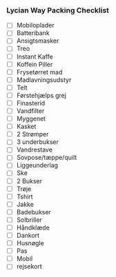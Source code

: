### Lycian Way Packing Checklist

- [ ] Mobiloplader
- [ ] Batteribank
- [ ] Ansigtsmasker
- [ ] Treo
- [ ] Instant Kaffe
- [ ] Koffein Piller
- [ ] Frysetørret mad
- [ ] Madlavningsudstyr
- [ ] Telt
- [ ] Førstehjælps grej
- [ ] Finasterid
- [ ] Vandfilter
- [ ] Myggenet
- [ ] Kasket
- [ ] 2 Strømper 
- [ ] 3 underbukser
- [ ] Vandrestave
- [ ] Sovpose/tæppe/quilt
- [ ] Liggeunderlag
- [ ] Ske
- [ ] 2 Bukser
- [ ] Trøje
- [ ] Tshirt
- [ ] Jakke
- [ ] Badebukser
- [ ] Solbriller
- [ ] Håndklæde
- [ ] Dankort
- [ ] Husnøgle
- [ ] Pas
- [ ] Mobil
- [ ] rejsekort
